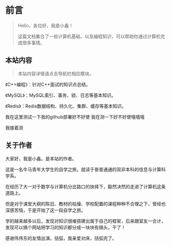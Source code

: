 # 前言

> Hello，各位好，我是小鑫！
>
> 这篇文档集合了一些计算机基础，以及编程知识，可以帮助你通过计算机完成很多事情。

## 本站内容

> 本站内容详情请点击导航栏相应模块。

《C++编程》：针对C++面试的知识点总结。

《MySQL》：MySQL索引、事务、锁、日志等基本知识。

《Redis》：Redis数据结构、持久化、集群、缓存等基本知识。

我在这里测试一下我的github部署好不好使
我在测一下好不好使嘻嘻嘻

我接着测

## 关于作者

大家好，我是小鑫。是本站的作者。

这是一名牛马青年大学生的自学之旅。就读于普普通通的双非本科的信息与计算科学系。

在经历了大一对于数学与计算机分岔路口的抉择下，毅然决然的走进了计算机这条道路上。

但是对于课堂大纲的陈旧、教材的枯燥、学校配置的课程种种不合理之下，曾经也深感苦恼，于是开始了这一段自学之旅。

学的越来越多以后，发现对知识很难搭建出属于自己的框架，后来跟室友一合计，发现可以搞个网站把学习的知识都分成一块块有搞头，干了！

感谢伟伟东的友情出演。括弧，我亲爱对床，括弧完了。
